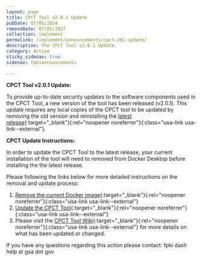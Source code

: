```yaml
---
layout: page
title: CPCT Tool v2.0.1 Update
pubDate: 07/05/2024
removeDate: 07/05/2027
collection: implement
permalink: /implement/announcements/cpct-201-update/
description: The CPCT Tool v2.0.1 Update.
category: Active
sticky_sidenav: true
sidenav: fpkiannouncements
      
---
```


**CPCT Tool v2.0.1 Update:**

To provide up-to-date security updates to the software components used in the CPCT Tool, a new version of the tool has been released (v2.0.1). This update requires any local copies of the CPCT tool to be updated by removing the old version and reinstalling the [latest release](https://github.com/GSA/cpct-tool/releases){:target="_blank"}{:rel="noopener noreferrer"}{:class="usa-link usa-link--external"}.

**CPCT Update Instructions:**

In order to update the CPCT Tool to the latest release, your current installation of the tool will need to removed from Docker Desktop before installing the the latest release.  

Please following the links below for more detailed instructions on the removal and update process:
1. [Remove the current Docker image](https://github.com/GSA/cpct-tool/wiki/Removing-Docker-Images){:target="_blank"}{:rel="noopener noreferrer"}{:class="usa-link usa-link--external"} 
2. [Update the CPCT Tool](https://github.com/GSA/cpct-tool/wiki/Updating-the-CPCT-Tool){:target="_blank"}{:rel="noopener noreferrer"}{:class="usa-link usa-link--external"} 
3. Please visit the [CPCT Tool Wiki](https://github.com/GSA/cpct-tool/wiki){:target="_blank"}{:rel="noopener noreferrer"}{:class="usa-link usa-link--external"} for more details on what has been updated or changed. 

If you have any questions regarding this action please contact:
fpki dash help at gsa dot gov
